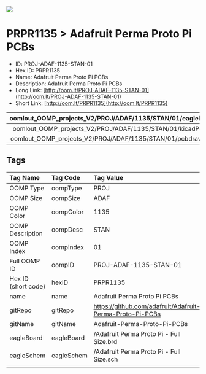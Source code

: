 


  
![][im]
# PRPR1135 > Adafruit Perma Proto Pi PCBs

- ID: PROJ-ADAF-1135-STAN-01
- Hex ID: PRPR1135
- Name: Adafruit Perma Proto Pi PCBs
- Description: Adafruit Perma Proto Pi PCBs
- Long Link: [http://oom.lt/PROJ-ADAF-1135-STAN-01](http://oom.lt/PROJ-ADAF-1135-STAN-01)
- Short Link: [http://oom.lt/PRPR1135](http://oom.lt/PRPR1135)
  

|oomlout_OOMP_projects_V2/PROJ/ADAF/1135/STAN/01/eagleImage.png|oomlout_OOMP_projects_V2/PROJ/ADAF/1135/STAN/01/eagleSchemImage.png|oomlout_OOMP_projects_V2/PROJ/ADAF/1135/STAN/01/kicadPcb3dFront.png|oomlout_OOMP_projects_V2/PROJ/ADAF/1135/STAN/01/kicadPcb3dBack.png|
| :---: | :---: | :---: | :---: |
|oomlout_OOMP_projects_V2/PROJ/ADAF/1135/STAN/01/kicadPcb3d.png|oomlout_OOMP_projects_V2/PROJ/ADAF/1135/STAN/01/bomBack.png|oomlout_OOMP_projects_V2/PROJ/ADAF/1135/STAN/01/bomFront.png|oomlout_OOMP_projects_V2/PROJ/ADAF/1135/STAN/01/pcbdraw.svg|
|oomlout_OOMP_projects_V2/PROJ/ADAF/1135/STAN/01/pcbdrawBack.svg||||

## Tags
  

|Tag Name|Tag Code|Tag Value|
| :--- | :--- | :--- |
|OOMP Type|oompType|PROJ|
|OOMP Size|oompSize|ADAF|
|OOMP Color|oompColor|1135|
|OOMP Description|oompDesc|STAN|
|OOMP Index|oompIndex|01|
|Full OOMP ID|oompID|PROJ-ADAF-1135-STAN-01|
|Hex ID (short code)|hexID|PRPR1135|
|name|name|Adafruit Perma Proto Pi PCBs|
|gitRepo|gitRepo|https://github.com/adafruit/Adafruit-Perma-Proto-Pi-PCBs|
|gitName|gitName|Adafruit-Perma-Proto-Pi-PCBs|
|eagleBoard|eagleBoard|/Adafruit Perma Proto Pi - Full Size.brd|
|eagleSchem|eagleSchem|/Adafruit Perma Proto Pi - Full Size.sch|
||||



[im]: PROJ/ADAF/1135/STAN/01/kicadPcb3d_450.png
